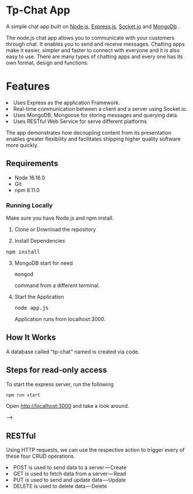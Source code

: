 # Tp-Chat App

A simple chat app built on [Node.js](https://nodejs.org/), [Express.js](https://expressjs.com/), [Socket.io](https://socket.io/) and [MongoDb](https://www.mongodb.com/) .

The node.js chat app allows you to communicate with your customers through chat. It enables you to send and receive messages. Chatting apps make it easier, simpler and faster to connect with everyone and it is also easy to use. There are many types of chatting apps and every one has its own format, design and functions:

# Features

  <li>Uses Express as the application Framework.</li> 
  <li>Real-time communication between a client and a server using Socket.io.</li>
  <li>Uses MongoDB, Mongoose  for storing messages and querying data.</li>
  <li>Uses RESTful Web Service for serve different platforms</li> 
   
The app demonstrates how decoupling content from its presentation enables greater flexibility and facilitates shipping higher quality software more quickly.

## Requirements

- Node 16.16.0
- Git
- npm 8.11.0

### Running Locally

Make sure you have Node.js and npm install.

1. Clone or Download the repository

2. Install Dependencies
<pre>npm install</pre>
3. MongoDB start for need <pre>mongod</pre>command from a different terminal.

4. Start the Application
      <pre>node app.js</pre>
   Application runs from localhost:3000.

## How It Works

A database called "tp-chat" named is created via code.


## Steps for read-only access

To start the express server, run the following

```bash
npm run start
```

Open [http://localhost:3000](http://localhost:3000) and take a look around.

-->

## RESTful

Using HTTP requests, we can use the respective action to trigger every of these four CRUD operations.  
 <li>POST is used to send data to a server — Create</li>
<li>GET is used to fetch data from a server — Read</li>
<li>PUT is used to send and update data — Update</li>
<li>DELETE is used to delete data — Delete </li>
